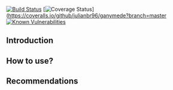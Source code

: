 [![Build Status](https://travis-ci.com/julianbr96/ganymede.svg?branch=master)](https://travis-ci.com/julianbr96/ganymede)
[![Coverage Status](https://coveralls.io/repos/github/julianbr96/ganymede/badge.svg?branch=master)](https://coveralls.io/github/julianbr96/ganymede?branch=master
[![Known Vulnerabilities](https://snyk.io/test/github/julianbr96/ganymede/badge.svg)](https://snyk.io/test/github/julianbr96/ganymede)

## Introduction

## How to use?

## Recommendations
